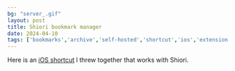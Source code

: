 ```yaml
---
bg: "server_.gif"
layout: post
title: Shiori bookmark manager
date: 2024-04-10
tags: ['bookmarks','archive','self-hosted','shortcut','ios','extension','docker']
---
```


Here is an [iOS shortcut](https://www.icloud.com/shortcuts/6742e9e3dd9a44be9ffb78083fa3d168) I threw together that works with Shiori. 
